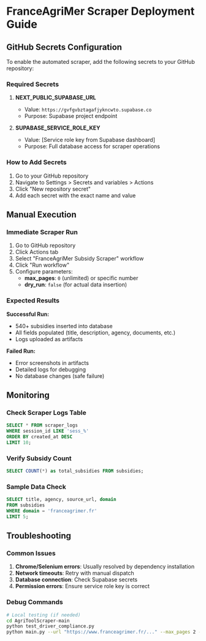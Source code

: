 # FranceAgriMer Scraper Deployment Guide

## GitHub Secrets Configuration

To enable the automated scraper, add the following secrets to your GitHub repository:

### Required Secrets

1. **NEXT_PUBLIC_SUPABASE_URL**
   - Value: `https://gvfgvbztagafjykncwto.supabase.co`
   - Purpose: Supabase project endpoint

2. **SUPABASE_SERVICE_ROLE_KEY**
   - Value: [Service role key from Supabase dashboard]
   - Purpose: Full database access for scraper operations

### How to Add Secrets

1. Go to your GitHub repository
2. Navigate to Settings > Secrets and variables > Actions
3. Click "New repository secret"
4. Add each secret with the exact name and value

## Manual Execution

### Immediate Scraper Run
1. Go to GitHub repository
2. Click Actions tab
3. Select "FranceAgriMer Subsidy Scraper" workflow
4. Click "Run workflow"
5. Configure parameters:
   - **max_pages**: `0` (unlimited) or specific number
   - **dry_run**: `false` (for actual data insertion)

### Expected Results

**Successful Run:**
- 540+ subsidies inserted into database
- All fields populated (title, description, agency, documents, etc.)
- Logs uploaded as artifacts

**Failed Run:**
- Error screenshots in artifacts
- Detailed logs for debugging
- No database changes (safe failure)

## Monitoring

### Check Scraper Logs Table
```sql
SELECT * FROM scraper_logs 
WHERE session_id LIKE 'sess_%' 
ORDER BY created_at DESC 
LIMIT 10;
```

### Verify Subsidy Count
```sql
SELECT COUNT(*) as total_subsidies FROM subsidies;
```

### Sample Data Check
```sql
SELECT title, agency, source_url, domain 
FROM subsidies 
WHERE domain = 'franceagrimer.fr' 
LIMIT 5;
```

## Troubleshooting

### Common Issues
1. **Chrome/Selenium errors**: Usually resolved by dependency installation
2. **Network timeouts**: Retry with manual dispatch
3. **Database connection**: Check Supabase secrets
4. **Permission errors**: Ensure service role key is correct

### Debug Commands
```bash
# Local testing (if needed)
cd AgriToolScraper-main
python test_driver_compliance.py
python main.py --url "https://www.franceagrimer.fr/..." --max_pages 2 --dry_run true
```